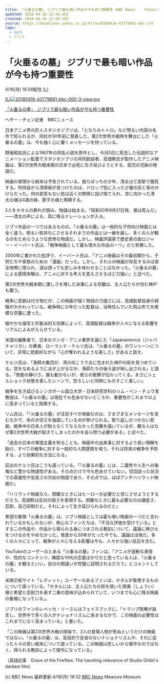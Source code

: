 ```yaml
---
title: 「火垂るの墓」　ジブリで最も暗い作品が今も持つ重要性（BBC News） - Yahoo!ニュース
updated: 2018-04-16 12:26:45Z
created: 2018-04-16 12:26:10Z
source: https://headlines.yahoo.co.jp/hl?a=20180416-43779881-bbc-int
tags:
  - null
  - アニメ
---
```


# **「火垂るの墓」 ジブリで最も暗い作品が今も持つ重要性**

4/16(月) 18:56配信
[(L)](https://headlines.yahoo.co.jp/hl?a=20180416-43779881-bbc-int.view-000)

[(L)](https://headlines.yahoo.co.jp/hl?a=20180416-43779881-bbc-int.view-000)[![20180416-43779881-bbc-000-3-view.jpg](../_resources/20180416-43779881-bbc-000-3-view.jpg)](https://headlines.yahoo.co.jp/hl?a=20180416-43779881-bbc-int.view-000)

[「火垂るの墓」　ジブリで最も暗い作品が今も持つ重要性](https://headlines.yahoo.co.jp/hl?a=20180416-43779881-bbc-int.view-000)

ヘザー・チェン記者　BBCニュース

日本アニメ界の巨人スタジオジブリは、「となりのトトロ」など明るい内容の名作で知られるが、同社が30年前に発表した、第2次世界大戦時を舞台にした「火垂るの墓」は、今も強く心に響くメッセージを持っている。

野坂昭如氏による1967年の同名小説を原作とし、今月5日に死去した伝説的なアニメーション監督でスタジオジブリの共同創設者、高畑勲氏が製作したアニメ映画は、第2次世界大戦末期の日本で必死に生き延びようとする、孤児の兄妹の物語だ。

映画の冒頭から結末は予告されている。独りぼっちの少年、清太は三宮駅で餓死する。所持品から清掃員が見つけたのは、ドロップ缶に入った少量の灰と骨のかけらだった。何の変哲もない缶は近くの野原に投げ捨てられ、空に向かった清太の魂は4歳の妹、節子の魂と再開する。

2人をホタルの群れが囲み、物語は始まる。「昭和20年9月21日夜、僕は死んだ」――清太の声による、耳に残るナレーションが入る。

ジブリ作品の一つではあるものの、「火垂るの墓」は一般的な子供向け映画とは全く違う。明るい気持ちにさせるそれまでの作品とは一線を画し、多くの人が観るのをためらうような悲惨な物語だ。しかし、映画評論家で歴史家の故ロジャー・イーバート氏は、「戦争映画として最も偉大な作品の一つ」だと称賛した。

2000年に書かれた批評で、イーバート氏は、「アニメ映画はその最初期から、子供たちや家族のための『漫画』だった。しかし、それらの映画が存在するのは安全地帯に限られ、涙は誘っても悲しみを味わせることはなかった。『火垂るの墓』による感情体験は、アニメに対する考えを変えさせるほど力強い」と述べた。

第2次世界大戦末期に激しさを増した米軍による空襲は、主人公たちが住む神戸も襲う。

戦争に悲劇は付き物だが、この映画が描く物語の力強さには、高畑監督自身の経験がかかわっている。戦争時に少年だった監督は、当時住んでいた岡山市で大規模な空襲に遭った。

細やかな描写と印象派的な効果によって、高畑監督は戦争が人々に与える影響をリアルによみがえらせている。

米国の編集者で、日本のマンガ・アニメ業界を論じた「Japanamerica（ジャパナメリカ）」の著者、ローランド・ケルツ氏は、「火垂るの墓」のワンシーンについて、非常に悲劇的ながら「心が奪われるような美しさ」があると話す。

ケルツ氏は、「漁師の集団が、湾の向こうで炎に包まれた神戸の街を見つめている。空をなめるように炎が上がるなか、漁師たちの後ろ姿が映し出される」と語る。「惨劇の静けさ。誰も動かないが、彼らの衝撃が伝わってくる。まさにシェルショック状態を表したシーンで、恐ろしいと同時にものすごく美しい」

戦争を生き延びるシンガポール国立大学・日本研究学科のリム・ベン・チュウ准教授は、「火垂るの墓」は現在でも色あせないどころか、重要性がこれまで以上に高まっていると指摘する。

リム氏は、「『火垂るの墓』が注目すべき映画なのは、さまざまなメッセージを含むなかで、命の大切さを強調している点が挙げられる。取り返しのつかない悲劇、戦争中の日本人が耐えなくてならなかった苦難を描いているが、観る人はなぜ第2次世界大戦が起きてしまったのかを自ら問う必要がある」と述べた。

「過去の日本の軍国主義を知ることも、映画中の出来事に対するより良い理解を助け、すべての戦争に対する一般的な人間感情を培う。それは将来の戦争を予防する、より効果的な方法になる」

前出のケルツ氏はこうも語っている。「『火垂るの墓』には、二義性や人生への後悔など豊かな物語性がある。その点だけで今も色あせていない。切羽詰った状況での英雄性や気高さの欠如の物語であり、その点では、ほぼアンチハリウッド映画だ」

「ハリウッド映画なら、困難なときにはヒーローが必要だと信じさせようとするだろう。高畑勲は反対の弱さを表現する。困難なときに最も必要なのは謙虚さ、忍耐、自己抑制だと。それによって生き延びられるのだと」

希望の象徴「火垂るの墓」は、ジブリ映画としては最も暗い映画の一つだと言われているかもしれないが、熱心なファンたちは、「不当な評価を受けている」とするこの作品や、作品から得られる身につまされる教訓について、議論に再び火をつけるのをやめなかった。発表から30年がたった今でも、議論は活発だ。多くの人々にとって、戦争が人々に与える影響は今も、人々から強い反応を生む。

YouTubeのユーザーのとある「火垂るの墓」ファンは、「アニメが過剰な表情や、性的なコンテンツ、陳腐な10代の恋愛ばかりだと思っている人は、『火垂るの墓』を観るといい。自分の間違いが完璧に証明されるだろう」とコメントしている。

米掲示板サイト「レディット」ユーザーのあるファンは、ホタルが象徴するものについて語っている。「ホタルには、主人公たちの街を焼いた焼夷（しょうい）弾と希望と忍耐力を表す二重の意味が込められていて、いつまでも心に残る映画の象徴になっている」。

ジブリのファンのレベッカ・リーさんはフェイスブックに、「トランプ政権が誕生し、世界中で多くの人がナショナリズムに染まるなかで、この映画の必要性はこれまでになく高まっている」と書いた。

「この映画は第2次世界大戦の隠喩で、2人の登場人物が死ぬというだけの映画ではない。『火垂るの墓』は、盲目的で反省のないナショナリズムや、それに従った人々の苦い結末について語っている。この映画は悲しいから傑作なのではなく、得られる教訓によって傑作になっている」

（英語記事　Grave of the Fireflies: The haunting relevance of Studio Ghibli's darkest film）

(c) BBC News
最終更新:4/16(月) 19:32
[BBC News](https://headlines.yahoo.co.jp/list/?m=bbc)
Measure
Measure